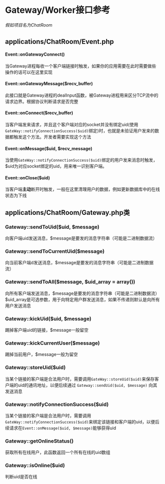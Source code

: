 # Gateway/Worker接口参考

###### 假如项目名为ChatRoom

## applications/ChatRoom/Event.php

#### Event::onGatewayConnect()
当Gateway进程每收一个客户端链接时触发，如果你的应用需要在此时需要做些操作的话可以在这里实现

#### Event::onGatewayMessage($recv_buffer)

此接口就是Gateway进程的dealInput函数，被Gateway进程用来区分TCP流中的请求边界。根据协议判断请求是否完整

#### Event::onConnect($recv_buffer)
当客户端发来请求，并且这个客户端对应的socket并没有绑定uid(使用```GateWay::notifyConnectionSuccess($uid)```绑定)时，也就是未验证用户发来的数据都触发这个方法。开发者需要实现这个方法

#### Event::onMessage($uid, $recv_message)
当使用```GateWay::notifyConnectionSuccess($uid)```绑定的用户发来消息时触发，$uid为对应socket绑定的uid，用来唯一识别客户端。

#### Event::onClose($uid)
当客户端**主动**断开时触发，一般在这里清理用户的数据，例如更新数据库中的在线状态为下线

## applications/ChatRoom/Gateway.php类

### Gateway::sendToUid($uid, $message)
向客户端uid发送消息，$message是要发的消息字符串（可能是二进制数据流）

### Gateway::sendToCurrentUid($message)
向当前客户端d发送消息，$message是要发的消息字符串（可能是二进制数据流）

### Gateway::sendToAll($message, $uid_array = array())
向所有客户端发送消息，$message是要发的消息字符串（可能是二进制数据流）
$uid_array是可选参数，用于向特定用户群发送消息，如果不传递则默认是向所有用户发送消息

### Gateway::kickUid($uid, $message)
踢掉客户端uid的链接，$message一般留空

### Gateway::kickCurrentUser($message)
踢掉当前用户，$message一般为留空

### Gateway::storeUid($uid)
当某个链接的客户端是合法用户时，需要调用```GateWay::storeUid($uid)```来保存客户端的uid的通讯地址，以便后续通过 ```Gateway::sendUid($uid, $message)``` 向其发送消息

### Gateway::notifyConnectionSuccess($uid)
当某个链接的客户端是合法用户时，需要调用```GateWay::notifyConnectionSuccess($uid)```来绑定该链接和客户端的uid，以便后续请求在```Event::onMessage($uid, $message)```能够获得uid

### Gateway::getOnlineStatus()
获取所有在线用户，此函数返回一个所有在线的uid数组

### Gateway::isOnline($uid)
判断uid是否在线




